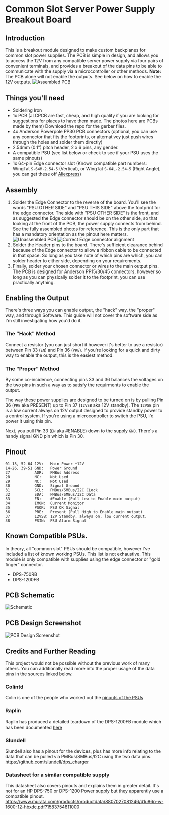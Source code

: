 # Common Slot Server Power Supply Breakout Board
## Introduction
This is a breakout module designed to make custom backplanes for common slot power supplies. The PCB is simple in design, and allows you to access the 12V from any compatible server power supply via four pairs of convenient terminals, and provides a breakout of the data pins to be able to communicate with the supply via a microcontroller or other methods. **Note:** The PCB alone will not enable the outputs. See below on how to enable the 12V outputs.
![Assembled PCB](https://i.ibb.co/xDVyD26/DSC-0758.jpg)

## Things you'll need
- Soldering Iron
- 1x PCB (JLCPCB are fast, cheap, and high quality if you are looking for suggestions for places to have them made. The photos here are PCBs made by them) Download the repo for the gerber files.
- 4x Anderson Powerpole PP30 PCB connectors (optional, you can use any connector that fits the footprints, or alternativey just push wires through the holes and solder them directly)
- 2.54mm (0.1") pitch header, 2 x 6 pins, any gender.
- A compatible PSU (see list below or check to see if your PSU uses the same pinouts)
- 1x 64-pin Edge connector slot (Known compatible part numbers: WingTat `S-64M-2.54-5` (Vertical), or WingTat `S-64L-2.54-5` (Right Angle), you can get these off [Aliexpress](https://www.aliexpress.com/item/32971743485.html?spm=a2g0o.9042311.0.0.582f4c4diTB80n))

## Assembly
1. Solder the Edge Connector to the reverse of the board. You'll see the words "PSU OTHER SIDE" and "PSU THIS SIDE" above the footprint for the edge connector. The side with "PSU OTHER SIDE" is the front, and as suggested the Edge connector should be on the other side, so that looking at the front of the PCB, the power supply connects from behind. See the fully assembled photos for reference. This is the only part that has a mandatory orientation as the pinout here matters.
![Unassembled PCB](https://i.ibb.co/MDgb1yY/DSC-0755.jpg) ![Correct Edge connector alignment](https://i.ibb.co/k1z3gsC/DSC-0756.jpg)
3. Solder the Header pins to the board. There's sufficient clearance behind because of the Edge connector to allow a ribbon cable to be connected in that space. So long as you take note of which pins are which, you can solder header to either side, depending on your requirements.
4. Finally, solder your chosen connector or wires to the main output pins. The PCB is designed for Anderson PP15/30/45 connectors, however so long as you can physically solder it to the footprint, you can use practically anything.

## Enabling the Output
There's three ways you can enable output, the "hack" way, the "proper" way, and through Software. This guide will not cover the software side as I'm still investigating how you'd do it.

### The "Hack" Method
Connect a resistor (you can just short it however it's better to use a resistor) between Pin 33 (`EN`) and Pin 36 (`PRE`). If you're looking for a quick and dirty way to enable the output, this is the easiest method.

### The "Proper" Method
By some co-incidence, connecting pins 33 and 36 balances the voltages on the two pins in such a way as to satisfy the requirments to enable the output.

The way these power supplies are designed to be turned on is by pulling Pin 36 (`PRE` aka PRESENT) up to Pin 37 (`12VSB` aka 12V standby). The `12VSB` pin is a low current always on 12V output designed to provide standby power to a control system. If you're using a microcontroller to switch the PSU, I'd power it using this pin.

Next, you pull Pin 33 (`EN` aka #ENABLE) down to the supply `GND`. There's a handy signal GND pin which is Pin 30.

## Pinout
```
01-13, 52-64 12V:   Main Power +12V
14-26, 39-51 GND:   Power Ground
27           ADR:   PMBus Address
28           NC:    Not Used
29           NC:    Not Used
30           GND:   Signal Ground
31           SCL:   PMBus/SMBus/I2C CLock
32           SDA:   PMBus/SMBus/I2C Data
33           EN:    #Enable (Pull Low to Enable main output)
34           IMON:  Current Monitor
35           PSOK:  PSU OK Signal
36           PRE:   Present (Pull High to Enable main output)
37           12VSB: 12V Standby, always on, low current output.
38           PSIN:  PSU Alarm Signal
```

## Known Compatible PSUs.
In theory, all "common slot" PSUs should be compatible, however I've included a list of known working PSUs. This list is not exhaustive. This module is only compatible with supplies using the edge connector or "gold finger" connector.
- DPS-750RB
- DPS-1200FB

## PCB Schematic
![Schematic](https://i.ibb.co/WtMRFzG/Schematic.jpg)

## PCB Design Screenshot
![PCB Design Screenshot](https://i.ibb.co/YT5NgW8/PCB.jpg)

## Credits and Further Reading
This project would not be possible without the previous work of many others. You can additionally read more into the proper usage of the data pins in the sources linked below.

### Colintd
Colin is one of the people who worked out the [pinouts of the PSUs](https://colintd.blogspot.com/2016/10/hacking-hp-common-slot-power-supplies.html)

### Raplin
Raplin has produced a detailed teardown of the DPS-1200FB module which has been documented [here](https://github.com/raplin/DPS-1200FB)

### Slundell
Slundell also has a pinout for the devices, plus has more info relating to the data that can be pulled via PMBus/SMBus/I2C using the two data pins.
https://github.com/slundell/dps_charger

### Datasheet for a similar compatible supply
This datasheet also covers pinouts and explains them in greater detail. It's not for an HP DPS-750 or DPS-1200 Power supply but they apparently use a compatible pinout. https://www.murata.com/products/productdata/8807027081246/d1u86p-w-1600-12-hbxdc.pdf?1583754811000
